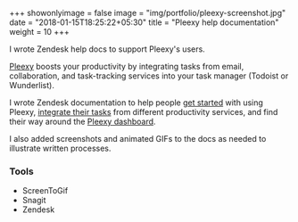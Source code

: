 +++
showonlyimage = false
image = "img/portfolio/pleexy-screenshot.jpg"
date = "2018-01-15T18:25:22+05:30"
title = "Pleexy help documentation"
weight = 10
+++

I wrote Zendesk help docs to support Pleexy's users.

<!--more-->

[Pleexy](http://pleexy.com) boosts your productivity by integrating tasks from email, collaboration, and task-tracking services into your task manager (Todoist or Wunderlist).

I wrote Zendesk documentation to help people [get started](https://help.pleexy.com/hc/en-us/articles/115002388587-1-How-Pleexy-Works) with using Pleexy, [integrate their tasks](https://help.pleexy.com/hc/en-us/categories/115000526208-Integrations) from different productivity services, and find their way around the [Pleexy dashboard](https://help.pleexy.com/hc/en-us/articles/115009556967-Main-dashboard).

I also added screenshots and animated GIFs to the docs as needed to illustrate written processes.

### Tools

* ScreenToGif
* Snagit
* Zendesk
